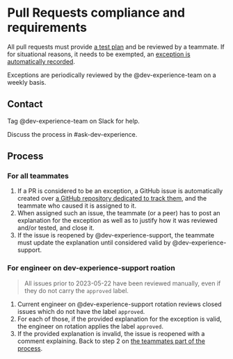 # Pull Requests compliance and requirements

All pull requests must provide [a test plan](https://docs.sourcegraph.com/dev/background-information/testing_principles#test-plans) and be reviewed by a teammate. If for situational reasons, it needs to be exempted, an [exception is automatically recorded](https://docs.sourcegraph.com/dev/background-information/testing_principles#exceptions).

Exceptions are periodically reviewed by the @dev-experience-team on a weekly basis.

## Contact

Tag @dev-experience-team on Slack for help.

Discuss the process in #ask-dev-experience.

## Process

### For all teammates

1. If a PR is considered to be an exception, a GitHub issue is automatically created over [a GitHub repository dedicated to track them](https://github.com/sourcegraph/sec-pr-audit-trail/issues), and the teammate who caused it is assigned to it.
1. When assigned such an issue, the teammate (or a peer) has to post an explanation for the exception as well as to justify how it was reviewed and/or tested, and close it.
1. If the issue is reopened by @dev-experience-support, the teammate must update the explanation until considered valid by @dev-experience-support.

### For engineer on dev-experience-support roation

> All issues prior to 2023-05-22 have been reviewed manually, even if they do not carry the `approved` label.

1. Current engineer on @dev-experience-support rotation reviews closed issues which do not have the label `approved`.
1. For each of those, if the provided explanation for the exception is valid, the engineer on rotation applies the label `approved`.
1. If the provided explanation is invalid, the issue is reopened with a comment explaining. Back to step 2 on [the teammates part of the process](#for-all-teammates).
